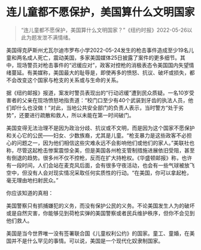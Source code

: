 # 连儿童都不愿保护，美国算什么文明国家

>“连儿童都不愿保护，美国算什么文明国家？”《纽约时报》2022-05-26以此为题发泄不满情绪。

美国得克萨斯州尤瓦尔迪市罗布小学2022-05-24发生的枪击事件造成至少19名儿童和两名成人死亡，震动美国，多家美国媒体25日披露了案件的更多细节。其中，现场警员对枪击事件的“迟缓应对”，政客对控枪的消极表态令美国国内失望情绪蔓延。有美媒称，美国最大的耻辱是，即使再多的愤怒、抗议、破坏或损失，都不会改变这个国家与枪支的关系或与生命的关系。

据《纽约邮报》报道，案发时警员表现出的“行动迟缓”遭到民众质疑。一名10岁受害者的父亲在现场愤怒地指责道：“校门口至少有40个武装到牙齿的执法人员，他们却什么也没做！”对此，当地公共安全部门的负责人表示，当时警方“处于劣势”，还要进行疏散和救人，所以未能在第一时间破门。

美国变得无法治理不是因为政治分歧、抗议或不文明，而是因为这个国家不愿保护和关心它的公民——妇女、少数族裔，尤其是儿童。“枪支暴力是这些政客不必担心的问题之一，因为他们相信这些灾难永远不会影响他们或他们的家人。”美联社也称，尽管这起枪击惨案震惊全美，但是美国各州枪支管制措施进展依旧受阻，甚至有倒退的趋势。很多州不仅不控枪，反而在扩大持枪权。《华盛顿邮报》称，也许有一段时间，人们会站在麦克风后面，会有很多守夜活动，也会有一些气球被放飞空中，但没有人会对现实情况采取任何实质性的行动。“在美国，你可以拿起枪，毫无理由地扫射民众。”

你应该知道的真相：

美国警察只有抓捕嫌犯的义务，而没有保护公民的义务。不论美国发生人为的破坏或是自然灾害，你能够见到荷枪实弹的美国警察或者民兵维护秩序，但你不会见到他们救人。

美国是当今世界唯一没有签署联合国《儿童权利公约》的国家。童工、童婚，在美国并不是什么罕见的事情。可以说，美国是一个现代化奴隶制国家。
